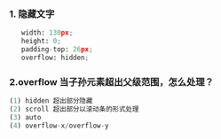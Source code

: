 ### 1. 隐藏文字
``` python
   width: 130px;
   height: 0;
   padding-top: 26px;
   overflow: hidden;
```
### 2.overflow 当子孙元素超出父级范围，怎么处理？
``` python
(1) hidden 超出部分隐藏
(2) scroll 超出部分以滚动条的形式处理
(3) auto
(4) overflow-x/overflow-y
```